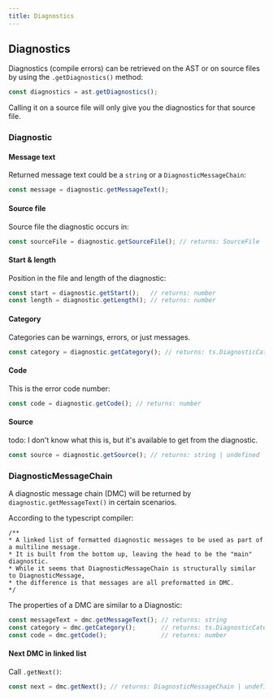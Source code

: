 ```yaml
---
title: Diagnostics
---
```


## Diagnostics

Diagnostics (compile errors) can be retrieved on the AST or on source files by using the `.getDiagnostics()` method:

```typescript
const diagnostics = ast.getDiagnostics();
```

Calling it on a source file will only give you the diagnostics for that source file.

### Diagnostic

#### Message text

Returned message text could be a `string` or a `DiagnosticMessageChain`:

```typescript
const message = diagnostic.getMessageText();
```

#### Source file

Source file the diagnostic occurs in:

```typescript
const sourceFile = diagnostic.getSourceFile(); // returns: SourceFile | undefined
```

#### Start & length

Position in the file and length of the diagnostic:

```typescript
const start = diagnostic.getStart();   // returns: number
const length = diagnostic.getLength(); // returns: number
```

#### Category

Categories can be warnings, errors, or just messages.

```typescript
const category = diagnostic.getCategory(); // returns: ts.DiagnosticCategory
```

#### Code

This is the error code number:

```typescript
const code = diagnostic.getCode(); // returns: number
```

#### Source

todo: I don't know what this is, but it's available to get from the diagnostic.

```typescript
const source = diagnostic.getSource(); // returns: string | undefined
```

### DiagnosticMessageChain

A diagnostic message chain (DMC) will be returned by `diagnostic.getMessageText()` in certain scenarios.

According to the typescript compiler:

```
/**
* A linked list of formatted diagnostic messages to be used as part of a multiline message.
* It is built from the bottom up, leaving the head to be the "main" diagnostic.
* While it seems that DiagnosticMessageChain is structurally similar to DiagnosticMessage,
* the difference is that messages are all preformatted in DMC.
*/
```

The properties of a DMC are similar to a Diagnostic:

```typescript
const messageText = dmc.getMessageText(); // returns: string
const category = dmc.getCategory();       // returns: ts.DiagnosticCategory
const code = dmc.getCode();               // returns: number
```

#### Next DMC in linked list

Call `.getNext()`:

```typescript
const next = dmc.getNext(); // returns: DiagnosticMessageChain | undefined
```

